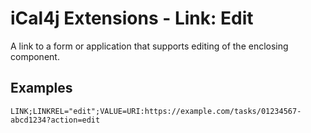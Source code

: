 # iCal4j Extensions - Link: Edit

A link to a form or application that supports editing of the enclosing component.

## Examples

    LINK;LINKREL="edit";VALUE=URI:https://example.com/tasks/01234567-abcd1234?action=edit
